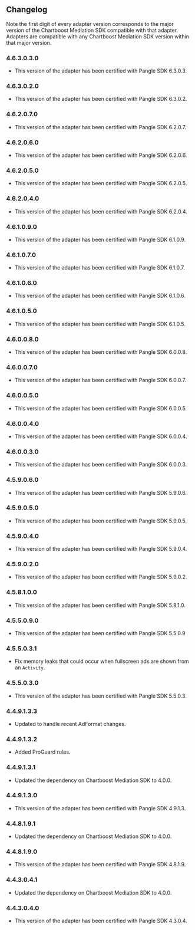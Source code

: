 ## Changelog

Note the first digit of every adapter version corresponds to the major version of the Chartboost Mediation SDK compatible with that adapter. 
Adapters are compatible with any Chartboost Mediation SDK version within that major version.

### 4.6.3.0.3.0
- This version of the adapter has been certified with Pangle SDK 6.3.0.3.

### 4.6.3.0.2.0
- This version of the adapter has been certified with Pangle SDK 6.3.0.2.

### 4.6.2.0.7.0
- This version of the adapter has been certified with Pangle SDK 6.2.0.7.

### 4.6.2.0.6.0
- This version of the adapter has been certified with Pangle SDK 6.2.0.6.

### 4.6.2.0.5.0
- This version of the adapter has been certified with Pangle SDK 6.2.0.5.

### 4.6.2.0.4.0
- This version of the adapter has been certified with Pangle SDK 6.2.0.4.

### 4.6.1.0.9.0
- This version of the adapter has been certified with Pangle SDK 6.1.0.9.

### 4.6.1.0.7.0
- This version of the adapter has been certified with Pangle SDK 6.1.0.7.

### 4.6.1.0.6.0
- This version of the adapter has been certified with Pangle SDK 6.1.0.6.

### 4.6.1.0.5.0
- This version of the adapter has been certified with Pangle SDK 6.1.0.5.

### 4.6.0.0.8.0
- This version of the adapter has been certified with Pangle SDK 6.0.0.8.

### 4.6.0.0.7.0
- This version of the adapter has been certified with Pangle SDK 6.0.0.7.

### 4.6.0.0.5.0
- This version of the adapter has been certified with Pangle SDK 6.0.0.5.

### 4.6.0.0.4.0
- This version of the adapter has been certified with Pangle SDK 6.0.0.4.

### 4.6.0.0.3.0
- This version of the adapter has been certified with Pangle SDK 6.0.0.3.

### 4.5.9.0.6.0
- This version of the adapter has been certified with Pangle SDK 5.9.0.6.

### 4.5.9.0.5.0
- This version of the adapter has been certified with Pangle SDK 5.9.0.5.

### 4.5.9.0.4.0
- This version of the adapter has been certified with Pangle SDK 5.9.0.4.

### 4.5.9.0.2.0
- This version of the adapter has been certified with Pangle SDK 5.9.0.2.

### 4.5.8.1.0.0
- This version of the adapter has been certified with Pangle SDK 5.8.1.0.

### 4.5.5.0.9.0
- This version of the adapter has been certified with Pangle SDK 5.5.0.9

### 4.5.5.0.3.1
- Fix memory leaks that could occur when fullscreen ads are shown from an `Activity`.

### 4.5.5.0.3.0
- This version of the adapter has been certified with Pangle SDK 5.5.0.3.

### 4.4.9.1.3.3
- Updated to handle recent AdFormat changes.

### 4.4.9.1.3.2
- Added ProGuard rules.

### 4.4.9.1.3.1
- Updated the dependency on Chartboost Mediation SDK to 4.0.0.

### 4.4.9.1.3.0
- This version of the adapter has been certified with Pangle SDK 4.9.1.3.

### 4.4.8.1.9.1
- Updated the dependency on Chartboost Mediation SDK to 4.0.0.

### 4.4.8.1.9.0
- This version of the adapter has been certified with Pangle SDK 4.8.1.9.

### 4.4.3.0.4.1
- Updated the dependency on Chartboost Mediation SDK to 4.0.0.

### 4.4.3.0.4.0
- This version of the adapter has been certified with Pangle SDK 4.3.0.4.
